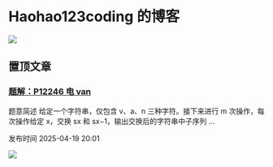 # Haohao123coding 的博客

![](https://pic1.imgdb.cn/item/68aee5a558cb8da5c857177b.png)

## 置顶文章

### [题解：P12246 电 van](./blogarticles/tj/luogu-p12246.md)

题意简述 给定一个字符串，仅包含 v、a、n 三种字符。接下来进行 m 次操作，每次操作给定 x，交换 sx​ 和 sx−1​，输出交换后的字符串中子序列 ...

发布时间 2025-04-19 20:01

![](https://pic1.imgdb.cn/item/67e91d730ba3d5a1d7e6c179.jpg)

